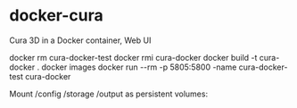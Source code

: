 # docker-cura
Cura 3D in a Docker container, Web UI


docker rm cura-docker-test
docker rmi cura-docker
docker build -t cura-docker .
docker images
docker run --rm -p 5805:5800 -name cura-docker-test cura-docker

Mount /config /storage /output as persistent volumes:
